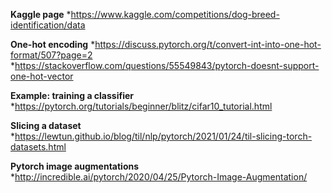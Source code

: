 **Kaggle page**
*https://www.kaggle.com/competitions/dog-breed-identification/data

**One-hot encoding**
*https://discuss.pytorch.org/t/convert-int-into-one-hot-format/507?page=2
*https://stackoverflow.com/questions/55549843/pytorch-doesnt-support-one-hot-vector

**Example: training a classifier**
*https://pytorch.org/tutorials/beginner/blitz/cifar10_tutorial.html

**Slicing a dataset**
*https://lewtun.github.io/blog/til/nlp/pytorch/2021/01/24/til-slicing-torch-datasets.html

**Pytorch image augmentations**
*http://incredible.ai/pytorch/2020/04/25/Pytorch-Image-Augmentation/
